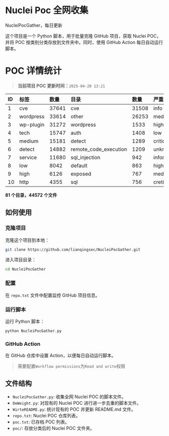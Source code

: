 # Nuclei Poc 全网收集
NucleiPocGather，每日更新

这个项目是一个 Python 脚本，用于批量克隆 GitHub 项目，获取 Nuclei POC，并将 POC 按类别分类存放到文件夹中。同时，使用 GitHub Action 每日自动运行脚本。
# POC 详情统计

> **当前项目 POC 更新时间：**`2025-04-20 13:21`

| ID | 标签      | 数量 | 目录       | 数量 | 严重性   | 数量 |
|:---| :-------- | :--- | :--------- | :--- | :------- | :--- |
| 1 | cve | 37641 | cve | 31508 | info | 21652 |
| 2 | wordpress | 33614 | other | 26253 | medium | 21283 |
| 3 | wp-plugin | 31272 | wordpress | 1533 | high | 13398 |
| 4 | tech | 15747 | auth | 1408 | low | 9452 |
| 5 | medium | 15181 | detect | 1289 | critical | 7068 |
| 6 | detect | 14882 | remote_code_execution | 1209 | unknown | 96 |
| 7 | service | 11680 | sql_injection | 942 | informative | 16 |
| 8 | low | 8042 | default | 863 | hight | 16 |
| 9 | high | 6126 | exposed | 767 | meduim | 5 |
| 10 | http | 4355 | sql | 756 | cretical | 2 |

**81 个目录，44572 个文件**
## 如何使用

### 克隆项目

克隆这个项目到本地：

```bash
git clone https://github.com/lianqingsec/NucleiPocGather.git
```

进入项目目录：

```bash
cd NucleiPocGather
```

### 配置

在 `repo.txt` 文件中配置监控 GitHub 项目信息。

### 运行脚本

运行 Python 脚本：

```bash
python NucleiPocGather.py
```

### GitHub Action

在 GitHub 仓库中设置 Action，以便每日自动运行脚本。

> 需要配置`Workflow permissions`为`Read and write`权限

## 文件结构

- `NucleiPocGather.py`: 收集全网 Nuclei POC 的脚本文件。
- `DeWeight.py`: 对现有的 Nuclei POC 进行进一步去重的脚本文件。
- `WirteREADME.py`: 统计现有的 POC 并更新 README.md 文件。
- `repo.txt`: Nuclei POC 仓库列表。
- `poc.txt`: 已存档 POC 列表。
- `poc/`: 存放分类后的 Nuclei POC 文件夹。

